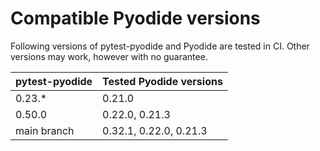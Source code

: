 # Compatible Pyodide versions

Following versions of pytest-pyodide and Pyodide are tested in CI.
Other versions may work, however with no guarantee.

| pytest-pyodide | Tested Pyodide versions |
|----------------|-------------------------|
| 0.23.*         | 0.21.0                  |
| 0.50.0         | 0.22.0, 0.21.3          |
| main branch    | 0.32.1, 0.22.0, 0.21.3  |
